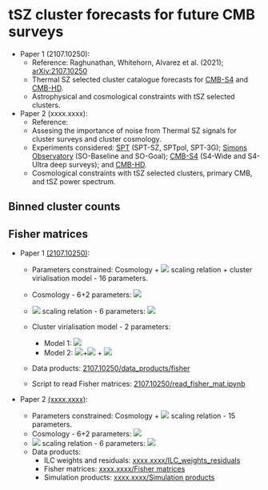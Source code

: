 # tSZ cluster forecasts for future CMB surveys
 * Paper 1 (2107.10250):
   * Reference: Raghunathan, Whitehorn, Alvarez et al. (2021); [arXiv:2107.10250](https://arxiv.org/abs/2107.10250)
   * Thermal SZ selected cluster catalogue forecasts for [CMB-S4](https://arxiv.org/abs/1907.04473) and [CMB-HD](https://arxiv.org/abs/1906.10134). 
   * Astrophysical and cosmological constraints with tSZ selected clusters.
* Paper 2 (xxxx.xxxx):
   * Reference:
   * Assesing the importance of noise from Thermal SZ signals for cluster surveys and cluster cosmology.
   * Experiments considered: [SPT](https://pole.uchicago.edu/public/Home.html) (SPT-SZ, SPTpol, SPT-3G); [Simons Observatory](https://arxiv.org/abs/1808.07445) (SO-Baseline and SO-Goal); [CMB-S4](https://arxiv.org/abs/1907.04473) (S4-Wide and S4-Ultra deep surveys); and [CMB-HD](https://arxiv.org/abs/1906.10134). 
   * Cosmological constraints with tSZ selected clusters, primary CMB, and tSZ power spectrum.

<!-- # Coming soon. Please check back on July 26, 2021 -->

## Binned cluster counts

## Fisher matrices
* Paper 1 [(2107.10250)](https://arxiv.org/abs/2107.10250):
  * Parameters constrained: Cosmology + <img src="https://render.githubusercontent.com/render/math?math=Y_{\rm SZ}-M"> scaling relation + cluster virialisation model - 16 parameters.
  * Cosmology - 6+2 parameters: <img src="https://render.githubusercontent.com/render/math?math=\Lambda CDM, \sum m_{\nu}, w_{\rm DE} ">
  * <img src="https://render.githubusercontent.com/render/math?math=Y_{\rm SZ}-M"> scaling relation - 6 parameters: <img src="https://render.githubusercontent.com/render/math?math=\alpha_{\rm Y}, \beta_{\rm Y}, \gamma_{\rm Y}, \sigma_{\rm logY}, \alpha_{\sigma}, \gamma_{\sigma}">
  * Cluster virialisation model - 2 parameters:
    * Model 1: <img src="https://render.githubusercontent.com/render/math?math={\rm v}(z) = \eta_{\rm v}(z) (1 - b_{\rm HSE})^{\alpha_{Y}}">
    * Model 2: <img src="https://render.githubusercontent.com/render/math?math={\rm v}(z) = A_{\rm v} {\rm ln}(1">+<img src="https://render.githubusercontent.com/render/math?math=z)"> + <img src="https://render.githubusercontent.com/render/math?math=B_{\rm v}">
     
  * Data products: [2107.10250/data_products/fisher](https://github.com/sriniraghunathan/tSZ_cluster_forecasts/tree/main/2107.10250/data_products/fisher)
  * Script to read Fisher matrices: [2107.10250/read_fisher_mat.ipynb](https://github.com/sriniraghunathan/tSZ_cluster_forecasts/blob/main/2107.10250/read_fisher_mat.ipynb)

* Paper 2 [(xxxx.xxxx)](https://arxiv.org/abs/xxxx.xxxx):
  * Parameters constrained: Cosmology + <img src="https://render.githubusercontent.com/render/math?math=Y_{\rm SZ}-M"> scaling relation - 15 parameters.
  * Cosmology - 6+2 parameters: <img src="https://render.githubusercontent.com/render/math?math=\Lambda CDM, \sum m_{\nu}, w_{\rm DE} ">
  * <img src="https://render.githubusercontent.com/render/math?math=Y_{\rm SZ}-M"> scaling relation - 6 parameters: <img src="https://render.githubusercontent.com/render/math?math=\alpha_{\rm Y}, \beta_{\rm Y}, \gamma_{\rm Y}, \sigma_{\rm logY}, \alpha_{\sigma}, \gamma_{\sigma}">
  * Data products:
    * ILC weights and residuals: [xxxx.xxxx/ILC_weights_residuals](https://github.com/sriniraghunathan/tSZ_cluster_forecasts/tree/main/xxxx.xxxx/ILC_weights_residuals)
    * Fisher matrices: [xxxx.xxxx/Fisher matrices](https://github.com/sriniraghunathan/tSZ_cluster_forecasts/tree/main/xxxx.xxxx/Fisher)
    * Simulation products: [xxxx.xxxx/Simulation products](https://github.com/sriniraghunathan/tSZ_cluster_forecasts/tree/main/xxxx.xxxx/sim_products)
